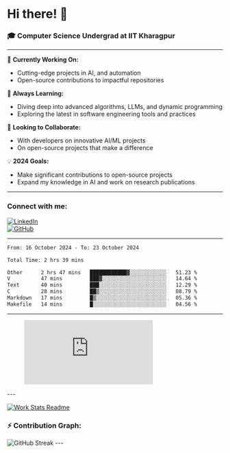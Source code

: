 # Hi there! 👋

### 🎓 Computer Science Undergrad at IIT Kharagpur

---

🔭 **Currently Working On:**  
- Cutting-edge projects in AI, and automation  
- Open-source contributions to impactful repositories

🌱 **Always Learning:**  
- Diving deep into advanced algorithms, LLMs, and dynamic programming  
- Exploring the latest in software engineering tools and practices

👯 **Looking to Collaborate:**  
- With developers on innovative AI/ML projects  
- On open-source projects that make a difference

💡 **2024 Goals:**  
- Make significant contributions to open-source projects  
- Expand my knowledge in AI and work on research publications 

---

### Connect with me:

[![LinkedIn](https://img.shields.io/badge/LinkedIn-0077B5?style=for-the-badge&logo=linkedin&logoColor=white)](https://www.linkedin.com/in/sesidadi)  
[![GitHub](https://img.shields.io/badge/GitHub-181717?style=for-the-badge&logo=github&logoColor=white)](https://github.com/sesiii)

---
<!--START_SECTION:waka-->

```txt
From: 16 October 2024 - To: 23 October 2024

Total Time: 2 hrs 39 mins

Other      2 hrs 47 mins   ████████████▓░░░░░░░░░░░░   51.23 %
V          47 mins         ███▓░░░░░░░░░░░░░░░░░░░░░   14.64 %
Text       40 mins         ███░░░░░░░░░░░░░░░░░░░░░░   12.29 %
C          28 mins         ██▒░░░░░░░░░░░░░░░░░░░░░░   08.79 %
Markdown   17 mins         █▒░░░░░░░░░░░░░░░░░░░░░░░   05.36 %
Makefile   14 mins         █░░░░░░░░░░░░░░░░░░░░░░░░   04.56 %
```

<!--END_SECTION:waka-->
---
<figure><embed src="https://wakatime.com/share/@81d5e6c4-c575-43e6-9a9e-85ed25517f53/42cf003a-18dd-42ef-bded-df01146821f2.svg"></embed></figure>
---

[![Work Stats Readme](https://github.com/sesiii/sesiii/actions/workflows/main.yml/badge.svg)](https://github.com/sesiii/sesiii/actions/workflows/main.yml)

### ⚡ Contribution Graph:

<img src="https://streak-stats.demolab.com/?user=sesiii&theme=radical" alt="GitHub Streak" />
---

